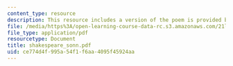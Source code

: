 ```yaml
---
content_type: resource
description: This resource includes a version of the poem is provided by Shakespeare.
file: /media/https%3A/open-learning-course-data-rc.s3.amazonaws.com/21l-004-major-poets-fall-2001/ce774d4f995a54f1f6aa4095f45924aa_shakespeare_sonn.pdf
file_type: application/pdf
resourcetype: Document
title: shakespeare_sonn.pdf
uid: ce774d4f-995a-54f1-f6aa-4095f45924aa
---
```


